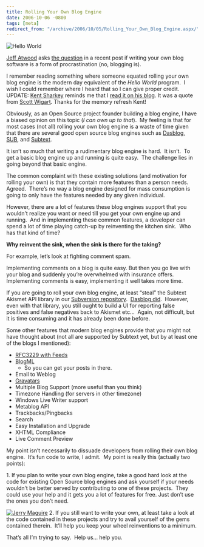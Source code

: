 ```yaml
---
title: Rolling Your Own Blog Engine
date: 2006-10-06 -0800
tags: [meta]
redirect_from: "/archive/2006/10/05/Rolling_Your_Own_Blog_Engine.aspx/"
---
```


![Hello
World](https://haacked.com/images/haacked_com/WindowsLiveWriter/WhyRollYourOwnBlogEngine_FAC2/HelloWorld5.jpg)

[Jeff Atwood](http://codinghorror.com/blog/ "Coding Horror") asks [the
question](http://www.codinghorror.com/blog/archives/000696.html "On Frameworkitis")
in a recent post if writing your own blog software is a form of
procrastination (no, blogging is).

I remember reading something where someone equated rolling your own blog
engine is the modern day equivalent of the *Hello World* program.  I
wish I could remember where I heard that so I can give proper credit.
UPDATE: [Kent
Sharkey](http://www.acmebinary.com/blogs/kent/ "Kent Sharkey") reminds
me that I [read it on his
blog](http://www.acmebinary.com/blogs/kent/archive/2006/09/04/811.aspx "AlexBarn has left the building").
It was a quote from [Scott
Wigart](http://blog.swigartconsulting.com/ "Tech Blender"). Thanks for
the memory refresh Kent!

Obviously, as an Open Source project founder building a blog engine, I
have a biased opinion on this topic (*I can own up to that*).  My
feeling is that for most cases (not all) rolling your own blog engine is
a waste of time given that there are several good open source blog
engines such as [Dasblog](http://www.dasblog.net/ "DasBlog"),
[SUB](http://codeplex.com/Wiki/View.aspx?ProjectName=SUB "Single User Blog"),
and [Subtext](http://subtextproject.com/ "Subtext Project Site").

It isn’t so much that writing a rudimentary blog engine is hard.  It
isn’t.  To get a basic blog engine up and running is quite easy. 
The challenge lies in going beyond that basic engine.

The common complaint with these existing solutions (and motivation for
rolling your own) is that they contain more features than a person
needs.  Agreed.  There’s no way a blog engine designed for mass
consumption is going to only have the features needed by any given
individual.

However, there are a lot of features these blog engines support that you
wouldn’t realize you want or need till you get your own engine up and
running.  And in implementing these common features, a developer can
spend a lot of time playing catch-up by reinventing the kitchen sink. 
Who has that kind of time?

**Why reinvent the sink, when the sink is there for the taking?**

For example, let’s look at fighting comment spam.

Implementing comments on a blog is quite easy. But then you go live with
your blog and suddenly you’re overwhelmed with insurance offers. 
Implementing comments is easy, implementing it well takes more time.

If you are going to roll your own blog engine, at least “steal” the
Subtext Akismet API library in our [Subversion
repository](http://subtextproject.com/Home/About/ViewTheCode/tabid/116/Default.aspx "View The Source Code For Subtext"). 
[Dasblog
did](http://flimflan.com/blog/AkismetSupportInDasBlog.aspx "Akismet Support In Dasblog"). 
However, even with that library, you still ought to build a UI for
reporting false positives and false negatives back to Akismet etc... 
Again, not difficult, but it is time consuming and it has already been
done before.

Some other features that modern blog engines provide that you might not
have thought about (not all are supported by Subtext yet, but by at
least one of the blogs I mentioned):

- [RFC3229 with
  Feeds](http://bobwyman.pubsub.com/main/2004/09/using_rfc3229_w.html "RFC3229 For Feeds")
- [BlogML](http://www.codeplex.com/Wiki/View.aspx?ProjectName=BlogML "BlogML")
  - So you can get your posts in there.
- Email to Weblog
- [Gravatars](http://gravatar.com/ "Gravatars")
- Multiple Blog Support (more useful than you think)
- Timezone Handling (for servers in other timezone)
- Windows Live Writer support
- Metablog API
- Trackbacks/Pingbacks
- Search
- Easy Installation and Upgrade
- XHTML Compliance
- Live Comment Preview

My point isn’t necessarily to dissuade developers from rolling their own
blog engine.  It’s fun code to write, I admit.  My point is really this
(actually two points):

​1. If you plan to write your own blog engine, take a good hard look at
the code for existing Open Source blog engines and ask yourself if your
needs wouldn’t be better served by contributing to one of these
projects.  They could use your help and it gets you a lot of features
for free. Just don’t use the ones you don’t need.

[![Jerry
Maguire](https://haacked.com/images/haacked_com/WindowsLiveWriter/WhyRollYourOwnBlogEngine_FAC2/jerry00_thumb.jpg)](https://haacked.com/images/haacked_com/WindowsLiveWriter/WhyRollYourOwnBlogEngine_FAC2/jerry002.jpg)
2. If you still want to write your own, at least take a look at the code
contained in these projects and try to avail yourself of the gems
contained therein.  It’ll help you keep your wheel reinventions to a
minimum.

That’s all I’m trying to say.  Help us... help you.


